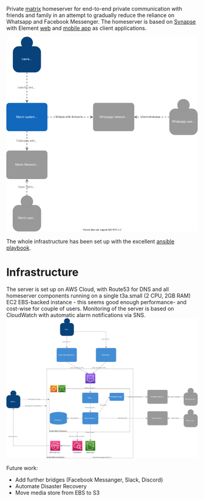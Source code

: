 Private [matrix](https://matrix.org/) homeserver for end-to-end private communication with friends and family in an attempt to gradually reduce the reliance on Whatsapp and Facebook Messenger. The homeserver is based on [Synapse](https://matrix.org/docs/projects/server/synapse) with Element [web](https://matrix.org/docs/projects/client/element) and [mobile app](https://matrix.org/docs/projects/client/element-android) as client applications.

![homeserver-context](https://github.com/pitC/matrix-homeserver/blob/47d05f6c3c001a2b0bc0a2bd10870e10e522dc57/docs/homeserver-context.svg)

The whole infrastructure has been set up with the excellent [ansible playbook](https://github.com/spantaleev/matrix-docker-ansible-deploy/tree/master/docs).

# Infrastructure
The server is set up on AWS Cloud, with Route53 for DNS and all homeserver components running on a single t3a.small (2 CPU, 2GB RAM) EC2 EBS-backed instance - this seems good enough performance- and cost-wise for couple of users. Monitoring of the server is based on CloudWatch with automatic alarm notifications via SNS.
![homeserver-container](https://github.com/pitC/matrix-homeserver/blob/ae80b0de301ed4ee54ff10558d9f28621387c90d/docs/homeserver-container.svg)

Future work:
* Add further bridges (Facebook Messanger, Slack, Discord)
* Automate Disaster Recovery
* Move media store from EBS to S3

